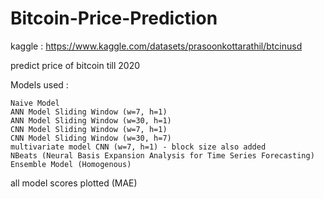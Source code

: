 # Bitcoin-Price-Prediction

kaggle : https://www.kaggle.com/datasets/prasoonkottarathil/btcinusd  

predict price of bitcoin till 2020

Models used : 

    Naive Model
    ANN Model Sliding Window (w=7, h=1)
    ANN Model Sliding Window (w=30, h=1)
    CNN Model Sliding Window (w=7, h=1)
    CNN Model Sliding Window (w=30, h=7)
    multivariate model CNN (w=7, h=1) - block size also added
    NBeats (Neural Basis Expansion Analysis for Time Series Forecasting)
    Ensemble Model (Homogenous)

all model scores plotted (MAE)
